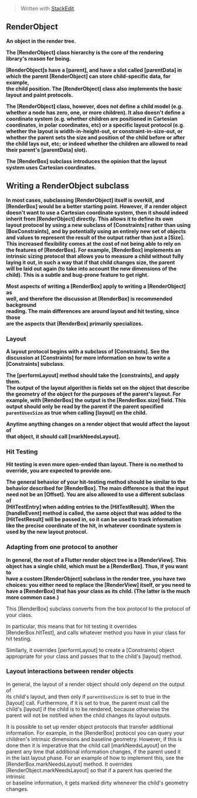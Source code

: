 


> Written with [StackEdit](https://stackedit.io/).

 ## RenderObject

  **An object in the render tree.**  
  
 **The [RenderObject] class hierarchy is the core of the rendering  
 library's reason for being.**  
  
 **[RenderObject]s have a [parent], and have a slot called [parentData] in  
 which the parent [RenderObject] can store child-specific data, for example,  
 the child position. The [RenderObject] class also implements the basic  
 layout and paint protocols.**  
  
 **The [RenderObject] class, however, does not define a child model (e.g.  
 whether a node has zero, one, or more children). It also doesn't define a  
 coordinate system (e.g. whether children are positioned in Cartesian  
 coordinates, in polar coordinates, etc) or a specific layout protocol (e.g.  
 whether the layout is width-in-height-out, or constraint-in-size-out, or  
 whether the parent sets the size and position of the child before or after  
 the child lays out, etc; or indeed whether the children are allowed to read  
 their parent's [parentData] slot).**  
  
 **The [RenderBox] subclass introduces the opinion that the layout  
 system uses Cartesian coordinates.**  
  
 ## Writing a RenderObject subclass  
  
 **In most cases, subclassing [RenderObject] itself is overkill, and  
 [RenderBox] would be a better starting point. However, if a render object  
 doesn't want to use a Cartesian coordinate system, then it should indeed  
 inherit from [RenderObject] directly. This allows it to define its own  
 layout protocol by using a new subclass of [Constraints] rather than using  
 [BoxConstraints], and by potentially using an entirely new set of objects  
 and values to represent the result of the output rather than just a [Size].  
 This increased flexibility comes at the cost of not being able to rely on  
 the features of [RenderBox]. For example, [RenderBox] implements an  
 intrinsic sizing protocol that allows you to measure a child without fully  
 laying it out, in such a way that if that child changes size, the parent  
 will be laid out again (to take into account the new dimensions of the  
 child). This is a subtle and bug-prone feature to get right.**  
  
 **Most aspects of writing a [RenderBox] apply to writing a [RenderObject] as  
 well, and therefore the discussion at [RenderBox] is recommended background  
 reading. The main differences are around layout and hit testing, since those  
 are the aspects that [RenderBox] primarily specializes.**  
  
 ### Layout  
  
 **A layout protocol begins with a subclass of [Constraints]. See the  
 discussion at [Constraints] for more information on how to write a  
 [Constraints] subclass.**  
  
 **The [performLayout] method should take the [constraints], and apply them.  
 The output of the layout algorithm is fields set on the object that describe  
 the geometry of the object for the purposes of the parent's layout. For  
 example, with [RenderBox] the output is the [RenderBox.size] field. This  
 output should only be read by the parent if the parent specified  
 `parentUsesSize` as true when calling [layout] on the child.**  
  
 **Anytime anything changes on a render object that would affect the layout of  
 that object, it should call [markNeedsLayout].**  
  
 ### Hit Testing  
  
 **Hit testing is even more open-ended than layout. There is no method to  
 override, you are expected to provide one.**  
  
 **The general behavior of your hit-testing method should be similar to the  
 behavior described for [RenderBox]. The main difference is that the input  
 need not be an [Offset]. You are also allowed to use a different subclass of  
 [HitTestEntry] when adding entries to the [HitTestResult]. When the  
 [handleEvent] method is called, the same object that was added to the  
 [HitTestResult] will be passed in, so it can be used to track information  
 like the precise coordinate of the hit, in whatever coordinate system is  
 used by the new layout protocol.**  
  
 ### Adapting from one protocol to another  
  
 **In general, the root of a Flutter render object tree is a [RenderView]. This  
 object has a single child, which must be a [RenderBox]. Thus, if you want to  
 have a custom [RenderObject] subclass in the render tree, you have two  
 choices: you either need to replace the [RenderView] itself, or you need to  
 have a [RenderBox] that has your class as its child. (The latter is the much  
 more common case.)**  
  
 This [RenderBox] subclass converts from the box protocol to the protocol of  
 your class.  
  
 In particular, this means that for hit testing it overrides  
 [RenderBox.hitTest], and calls whatever method you have in your class for  
 hit testing.  
  
 Similarly, it overrides [performLayout] to create a [Constraints] object  
 appropriate for your class and passes that to the child's [layout] method.  
  
 ### Layout interactions between render objects  
  
 In general, the layout of a render object should only depend on the output of  
 its child's layout, and then only if `parentUsesSize` is set to true in the  
 [layout] call. Furthermore, if it is set to true, the parent must call the  
 child's [layout] if the child is to be rendered, because otherwise the  
 parent will not be notified when the child changes its layout outputs.  
  
 It is possible to set up render object protocols that transfer additional  
 information. For example, in the [RenderBox] protocol you can query your  
 children's intrinsic dimensions and baseline geometry. However, if this is  
 done then it is imperative that the child call [markNeedsLayout] on the  
 parent any time that additional information changes, if the parent used it  
 in the last layout phase. For an example of how to implement this, see the  
 [RenderBox.markNeedsLayout] method. It overrides  
 [RenderObject.markNeedsLayout] so that if a parent has queried the intrinsic  
 or baseline information, it gets marked dirty whenever the child's geometry  
 changes.
<!--stackedit_data:
eyJoaXN0b3J5IjpbLTEzMDk3ODQ0MywtMTgxNTg3MDgxM119
-->